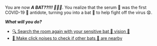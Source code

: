 You are now ***A BAT??!!! 🤯😱🦇***. You realize that the serum 🥃 was the first COVID-19 🦠 antidote, turning you into a bat 🦇 to help fight off the virus 😧.

***What will you do?***

- [🔍 Search the room again with your sensitive bat 🦇 vision 👀](3-CAA.md)
- [👋 Make click noises to check if other bats 🦇 are nearby](../WIP.md) 
